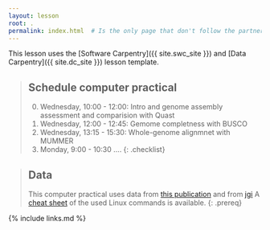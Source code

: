 ```yaml
---
layout: lesson
root: .
permalink: index.html  # Is the only page that don't follow the partner /:path/index.html
---
```


This lesson uses the [Software Carpentry]({{ site.swc_site }}) and [Data Carpentry]({{ site.dc_site }}) lesson template.


> ## Schedule computer practical
>
> 0.  Wednesday, 10:00 - 12:00: Intro and genome assembly assessment and comparision with Quast
> 1.  Wednesday, 12:00 - 12:45: Gemome completness with BUSCO
> 2.  Wednesday, 13:15 - 15:30: Whole-genome alignmnet with MUMMER
> 3.  Monday, 9:00 - 10:30 .... 
{: .checklist}

> ## Data
>
> This computer practical uses data from [this publication](https://bmcbiol.biomedcentral.com/articles/10.1186/s12915-020-0744-3) and from [jgi](https://mycocosm.jgi.doe.gov/mycocosm/home) 
> A [cheat sheet](files/cheatsheet.pdf) of the used Linux commands is available.
{: .prereq}


{% include links.md %}
